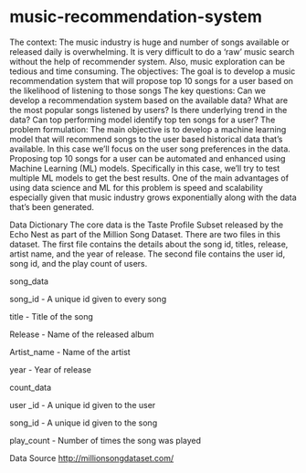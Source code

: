 # music-recommendation-system
The context: The music industry is huge and number of songs available or released daily is overwhelming. It is very difficult to do a ‘raw’ music search without the help of recommender system. Also, music exploration can be tedious and time consuming.
The objectives: The goal is to develop a music recommendation system that will propose top 10 songs for a user based on the likelihood of listening to those songs
The key questions: Can we develop a recommendation system based on the available data? What are the most popular songs listened by users? Is there underlying trend in the data? Can top performing model identify top ten songs for a user?
The problem formulation: The main objective is to develop a machine learning model that will recommend songs to the user based historical data that’s available. In this case we’ll focus on the user song preferences in the data. Proposing top 10 songs for a user can be automated and enhanced using Machine Learning (ML) models. Specifically in this case, we’ll try to test multiple ML models to get the best results. One of the main advantages of using data science and ML for this problem is speed and scalability especially given that music industry grows exponentially along with the data that’s been generated.

Data Dictionary
The core data is the Taste Profile Subset released by the Echo Nest as part of the Million Song Dataset. There are two files in this dataset. The first file contains the details about the song id, titles, release, artist name, and the year of release. The second file contains the user id, song id, and the play count of users.

song_data

song_id - A unique id given to every song

title - Title of the song

Release - Name of the released album

Artist_name - Name of the artist

year - Year of release

count_data

user _id - A unique id given to the user

song_id - A unique id given to the song

play_count - Number of times the song was played

Data Source
http://millionsongdataset.com/
